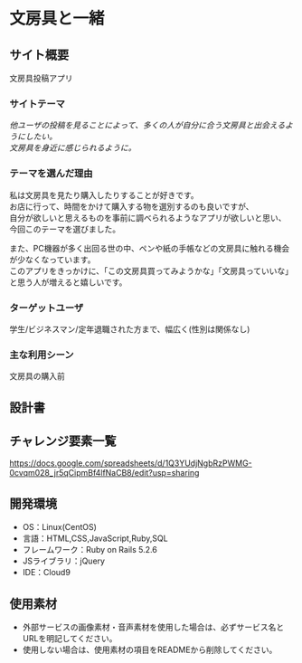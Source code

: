 # 文房具と一緒

## サイト概要
文房具投稿アプリ

### サイトテーマ
*他ユーザの投稿を見ることによって、多くの人が自分に合う文房具と出会えるようにしたい。*  
*文房具を身近に感じられるように。*

### テーマを選んだ理由
私は文房具を見たり購入したりすることが好きです。  
お店に行って、時間をかけて購入する物を選別するのも良いですが、  
自分が欲しいと思えるものを事前に調べられるようなアプリが欲しいと思い、  
今回このテーマを選びました。

また、PC機器が多く出回る世の中、ペンや紙の手帳などの文房具に触れる機会が少なくなっています。  
このアプリをきっかけに、「この文房具買ってみようかな」「文房具っていいな」と思う人が増えると嬉しいです。

### ターゲットユーザ
学生/ビジネスマン/定年退職された方まで、幅広く(性別は関係なし)

### 主な利用シーン
文房具の購入前

## 設計書

## チャレンジ要素一覧
https://docs.google.com/spreadsheets/d/1Q3YUdjNgbRzPWMG-0cvqm028_jr5qCipmBf4lfNaCB8/edit?usp=sharing

## 開発環境
- OS：Linux(CentOS)
- 言語：HTML,CSS,JavaScript,Ruby,SQL
- フレームワーク：Ruby on Rails 5.2.6
- JSライブラリ：jQuery
- IDE：Cloud9

## 使用素材
- 外部サービスの画像素材・音声素材を使用した場合は、必ずサービス名とURLを明記してください。
- 使用しない場合は、使用素材の項目をREADMEから削除してください。
